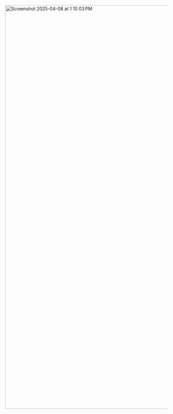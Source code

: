 <img width="1254" alt="Screenshot 2025-04-08 at 1 10 03 PM" src="https://github.com/user-attachments/assets/41ec8920-1384-4167-95f5-dd52531ba07a" />
